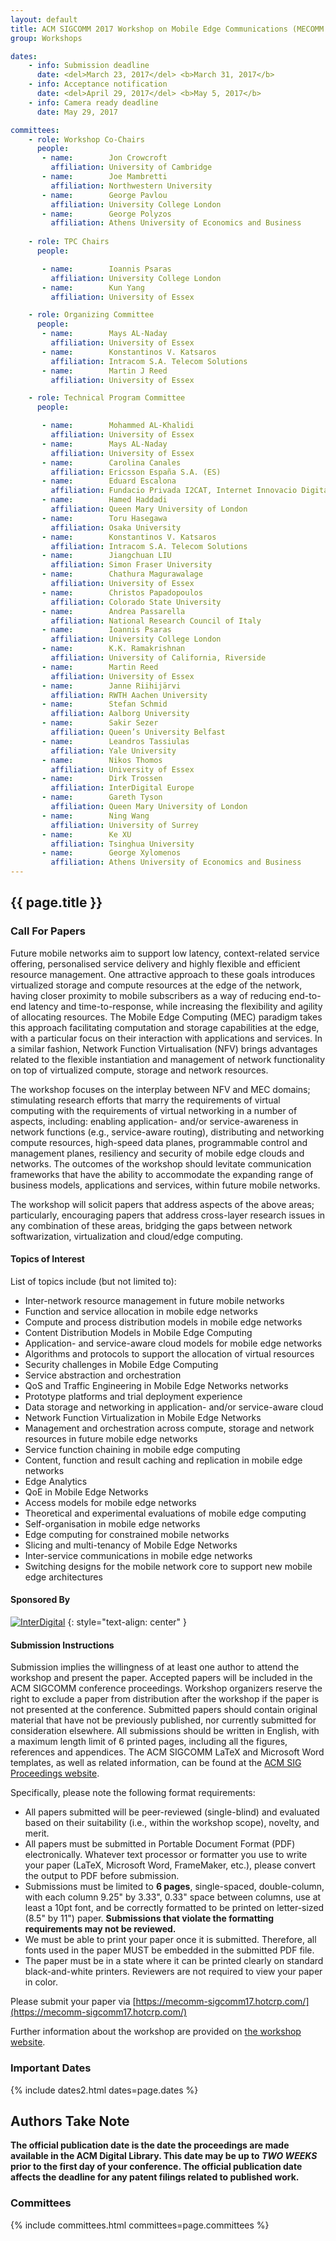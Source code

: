 ```yaml
---
layout: default
title: ACM SIGCOMM 2017 Workshop on Mobile Edge Communications (MECOMM'2017)
group: Workshops

dates:
    - info: Submission deadline
      date: <del>March 23, 2017</del> <b>March 31, 2017</b>
    - info: Acceptance notification
      date: <del>April 29, 2017</del> <b>May 5, 2017</b>
    - info: Camera ready deadline
      date: May 29, 2017

committees:
    - role: Workshop Co-Chairs
      people:
       - name:        Jon Crowcroft
         affiliation: University of Cambridge
       - name:        Joe Mambretti
         affiliation: Northwestern University
       - name:        George Pavlou
         affiliation: University College London
       - name:        George Polyzos
         affiliation: Athens University of Economics and Business
  
    - role: TPC Chairs
      people:

       - name:        Ioannis Psaras
         affiliation: University College London
       - name:        Kun Yang
         affiliation: University of Essex

    - role: Organizing Committee
      people:
       - name:        Mays AL-Naday
         affiliation: University of Essex
       - name:        Konstantinos V. Katsaros
         affiliation: Intracom S.A. Telecom Solutions
       - name:        Martin J Reed
         affiliation: University of Essex

    - role: Technical Program Committee
      people:

       - name:        Mohammed AL-Khalidi
         affiliation: University of Essex
       - name:        Mays AL-Naday
         affiliation: University of Essex
       - name:        Carolina Canales
         affiliation: Ericsson España S.A. (ES)
       - name:        Eduard Escalona
         affiliation: Fundacio Privada I2CAT, Internet Innovacio Digital A Catalunya (ES)
       - name:        Hamed Haddadi
         affiliation: Queen Mary University of London
       - name:        Toru Hasegawa
         affiliation: Osaka University
       - name:        Konstantinos V. Katsaros
         affiliation: Intracom S.A. Telecom Solutions
       - name:        Jiangchuan LIU
         affiliation: Simon Fraser University
       - name:        Chathura Magurawalage
         affiliation: University of Essex
       - name:        Christos Papadopoulos
         affiliation: Colorado State University
       - name:        Andrea Passarella
         affiliation: National Research Council of Italy
       - name:        Ioannis Psaras
         affiliation: University College London
       - name:        K.K. Ramakrishnan
         affiliation: University of California, Riverside
       - name:        Martin Reed
         affiliation: University of Essex
       - name:        Janne Riihijärvi
         affiliation: RWTH Aachen University
       - name:        Stefan Schmid
         affiliation: Aalborg University
       - name:        Sakir Sezer
         affiliation: Queen’s University Belfast
       - name:        Leandros Tassiulas
         affiliation: Yale University
       - name:        Nikos Thomos
         affiliation: University of Essex
       - name:        Dirk Trossen
         affiliation: InterDigital Europe
       - name:        Gareth Tyson
         affiliation: Queen Mary University of London
       - name:        Ning Wang
         affiliation: University of Surrey
       - name:        Ke XU
         affiliation: Tsinghua University
       - name:        George Xylomenos
         affiliation: Athens University of Economics and Business
---
```



## {{ page.title }}

### Call For Papers

Future mobile networks aim to support low latency, context-related service offering, personalised service delivery and highly flexible and efficient resource management. One attractive approach to these goals introduces virtualized storage and compute resources at the edge of the network, having closer proximity to mobile subscribers as a way of reducing end-to-end latency and time-to-response, while increasing the flexibility and agility of allocating resources. The Mobile Edge Computing (MEC) paradigm takes this approach facilitating computation and storage capabilities at the edge, with a particular focus on their interaction with applications and services. In a similar fashion, Network Function Virtualisation (NFV) brings advantages related to the flexible instantiation and management of network functionality on top of virtualized compute, storage and network resources.

The workshop focuses on the interplay between NFV and MEC domains; stimulating research efforts that marry the requirements of virtual computing with the requirements of virtual networking in a number of aspects, including: enabling application- and/or service-awareness in network functions (e.g., service-aware routing), distributing and networking compute resources, high-speed data planes, programmable control and management planes, resiliency and security of mobile edge clouds and networks. The outcomes of the workshop should levitate communication frameworks that have the ability to accommodate the expanding range of business models, applications and services, within future mobile networks.

The workshop will solicit papers that address aspects of the above areas; particularly, encouraging papers that address cross-layer research issues in any combination of these areas, bridging the gaps between network softwarization, virtualization and cloud/edge computing.


#### Topics of Interest

List of topics include (but not limited to):

- Inter-network resource management in future mobile networks
- Function and service allocation in mobile edge networks
- Compute and process distribution models in mobile edge networks
- Content Distribution Models in Mobile Edge Computing
- Application- and service-aware cloud models for mobile edge networks
- Algorithms and protocols to support the allocation of virtual resources
- Security challenges in Mobile Edge Computing
- Service abstraction and orchestration
- QoS and Traffic Engineering in Mobile Edge Networks networks
- Prototype platforms and trial deployment experience
- Data storage and networking in application- and/or service-aware cloud
- Network Function Virtualization in Mobile Edge Networks
- Management and orchestration across compute, storage and network resources in future mobile edge networks
- Service function chaining in mobile edge computing
- Content, function and result caching and replication in mobile edge networks
- Edge Analytics
- QoE in Mobile Edge Networks
- Access models for mobile edge networks
- Theoretical and experimental evaluations of mobile edge computing
- Self-organisation in mobile edge networks
- Edge computing for constrained mobile networks
- Slicing and multi-tenancy of Mobile Edge Networks
- Inter-service communications in mobile edge networks
- Switching designs for the mobile network core to support new mobile edge architectures

#### Sponsored By

<a href="http://www.interdigital.com/" taget="_blank"><img style="max-width: 100%" src="{{ site.baseurl }}/images/workshop-mecomm-sponsor-inter-digital.png" alt="InterDigital" /></a>
{: style="text-align: center" }

#### Submission Instructions

Submission implies the willingness of at least one author to attend the workshop and present the paper. Accepted papers will be included in the ACM SIGCOMM conference proceedings. Workshop organizers reserve the right to exclude a paper from distribution after the workshop if the paper is not presented at the conference.
Submitted papers should contain original material that have not be previously published, nor currently submitted for consideration elsewhere. All submissions should be written in English, with a maximum length limit of 6 printed pages, including all the figures, references and appendices. The ACM SIGCOMM LaTeX and Microsoft Word templates, as well as related information, can be found at the [ACM SIG Proceedings website](https://www.acm.org/publications/proceedings-template).

Specifically, please note the following format requirements:

- All papers submitted will be peer-reviewed (single-blind) and evaluated based on their suitability (i.e., within the workshop scope), novelty, and merit.
- All papers must be submitted in Portable Document Format (PDF) electronically. Whatever text processor or formatter you use to write your paper (LaTeX, Microsoft Word, FrameMaker, etc.), please convert the output to PDF before submission.
- Submissions must be limited to **6 pages**, single-spaced, double-column, with each column 9.25" by 3.33", 0.33" space between columns, use at least a 10pt font, and be correctly formatted to be printed on letter-sized (8.5" by 11") paper. **<red>Submissions that violate the formatting requirements may not be reviewed.</red>**
- We must be able to print your paper once it is submitted. Therefore, all fonts used in the paper MUST be embedded in the submitted PDF file.
- The paper must be in a state where it can be printed clearly on standard black-and-white printers. Reviewers are not required to view your paper in color.

Please submit your paper via [https://mecomm-sigcomm17.hotcrp.com/](https://mecomm-sigcomm17.hotcrp.com/)

Further information about the workshop are provided on [the workshop website](http://conferences.sigcomm.org/sigcomm/2017/workshop-mecomm.html).

### Important Dates

{% include dates2.html dates=page.dates %}

## Authors Take Note

**The official publication date is the date the proceedings are made available in the ACM Digital Library. This date may be up to *TWO WEEKS* prior to the first day of your conference. The official publication date affects the deadline for any patent filings related to published work.**

### Committees

{% include committees.html committees=page.committees %}

